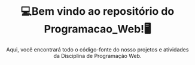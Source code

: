 
<h1 align="center"> 💻Bem vindo ao repositório do Programacao_Web!🖥️</h1>

<p align="center">Aqui, você encontrará todo o código-fonte do nosso projetos e atividades da Disciplina de Programação Web.</p>

